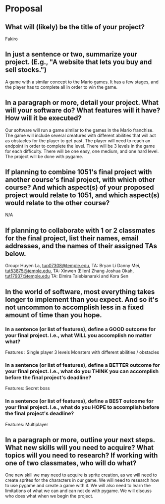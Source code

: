 
# Proposal

## What will (likely) be the title of your project?
Fakiro 

## In just a sentence or two, summarize your project. (E.g., "A website that lets you buy and sell stocks.")

A game with a similar concept to the Mario games. It has a few stages, and the player has to complete all in order to win the game. 

## In a paragraph or more, detail your project. What will your software do? What features will it have? How will it be executed?

Our software will run a game similar to the games in the Mario franchise. The game will include several creatures with different abilities that will act as obstacles for the player to get past. The player will need to reach an endpoint in order to complete the level. There will be 3 levels in the game for each difficulty. There will be one easy, one medium, and one hard level. The project will be done with pygame. 

## If planning to combine 1051's final project with another course's final project, with which other course? And which aspect(s) of your proposed project would relate to 1051, and which aspect(s) would relate to the other course?

N/A

## If planning to collaborate with 1 or 2 classmates for the final project, list their names, email addresses, and the names of their assigned TAs below.

Group:
Huyen La, tup07308@temple.edu, TA: Bryan Li
Danny Mei, tut53875@temple.edu, TA: Xinwen (Ellen) Zhang 
Joshua Okah, tut17937@temple.edu TA: Elmira Talebianaraki and Kora Sen

## In the world of software, most everything takes longer to implement than you expect. And so it's not uncommon to accomplish less in a fixed amount of time than you hope.

### In a sentence (or list of features), define a GOOD outcome for your final project. I.e., what WILL you accomplish no matter what?

Features : 
Single player
3 levels
Monsters with different abilities / obstacles 


### In a sentence (or list of features), define a BETTER outcome for your final project. I.e., what do you THINK you can accomplish before the final project's deadline?

Features: 
Secret boss 

### In a sentence (or list of features), define a BEST outcome for your final project. I.e., what do you HOPE to accomplish before the final project's deadline?

Features: 
Multiplayer 


## In a paragraph or more, outline your next steps. What new skills will you need to acquire? What topics will you need to research? If working with one of two classmates, who will do what?

One new skill we may need to acquire is sprite creation, as we will need to create sprites for the characters in our game. We will need to research how to use pygame and create a game with it. We will also need to learn the limitations of what we can and can not do with pygame. We will discuss who does what when we begin the project. 
